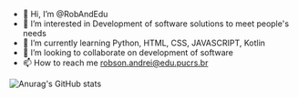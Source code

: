 - 👋 Hi, I’m @RobAndEdu
- 👀 I’m interested in Development of software solutions to meet people's needs
- 🌱 I’m currently learning Python, HTML, CSS, JAVASCRIPT, Kotlin
- 💞️ I’m looking to collaborate on development of software
- 📫 How to reach me robson.andrei@edu.pucrs.br

<div>

  ![Anurag's GitHub stats](https://github-readme-stats.vercel.app/api?username=RobAndEdu&show_icons=true&theme=radical)

  
</div>
    
    
